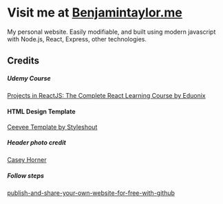 # Visit me at [Benjamintaylor.me](https://benjamintaylor.me)

My personal website. Easily modifiable, and built using modern javascript with Node.js, React, Express, other technologies.

## Credits
##### Udemy Course
<a href="https://www.udemy.com/projects-in-reactjs-the-complete-react-learning-course/learn/v4/overview">Projects in ReactJS: The Complete React Learning Course by Eduonix</a>

#### HTML Design Template
<a href="https://www.styleshout.com/free-templates/ceevee/">Ceevee Template by Styleshout</a>

##### Header photo credit
<a href="https://unsplash.com/@mischievous_penguins?utm_medium=referral&amp;utm_campaign=photographer-credit&amp;utm_content=creditBadge">Casey Horner</a>

##### Follow steps
[publish-and-share-your-own-website-for-free-with-github](https://medium.com/@svinkle/publish-and-share-your-own-website-for-free-with-github-2eff049a1cb5)
